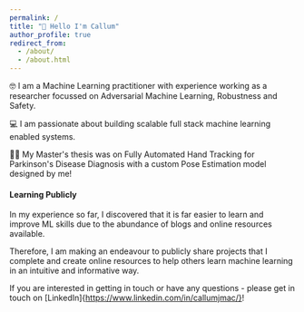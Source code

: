 ```yaml
---
permalink: /
title: "👋 Hello I'm Callum"
author_profile: true
redirect_from: 
  - /about/
  - /about.html
---
```


🤓 I am a Machine Learning practitioner with experience working as a researcher focussed on Adversarial Machine Learning, Robustness and Safety.

💻 I am passionate about building scalable full stack machine learning enabled systems.

👨‍⚕️ My Master's thesis was on Fully Automated Hand Tracking for Parkinson's Disease Diagnosis with a custom Pose Estimation model designed by me!

#### Learning Publicly

In my experience so far, I discovered that it is far easier to learn and improve ML skills due to the abundance of blogs and online resources available.

Therefore, I am making an endeavour to publicly share projects that I complete and create online resources to help others learn machine learning in an intuitive and informative way.

If you are interested in getting in touch or have any questions - please get in touch on [LinkedIn]{https://www.linkedin.com/in/callumjmac/}!